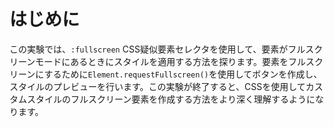 # はじめに

この実験では、`:fullscreen` CSS疑似要素セレクタを使用して、要素がフルスクリーンモードにあるときにスタイルを適用する方法を探ります。要素をフルスクリーンにするために`Element.requestFullscreen()`を使用してボタンを作成し、スタイルのプレビューを行います。この実験が終了すると、CSSを使用してカスタムスタイルのフルスクリーン要素を作成する方法をより深く理解するようになります。
